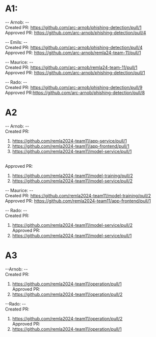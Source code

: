 # A1:
-- Arnob: --<br>
Created PR: https://github.com/arc-arnob/phishing-detection/pull/1<br>Approved PR: https://github.com/arc-arnob/phishing-detection/pull/4

-- Emils: --<br>
Created PR: https://github.com/arc-arnob/phishing-detection/pull/4<br>Approved PR: https://github.com/arc-arnob/remla24-team-11/pull/1

-- Maurice: --<br>
Created PR: https://github.com/arc-arnob/remla24-team-11/pull/1<br>Approved PR: https://github.com/arc-arnob/phishing-detection/pull/1

-- Rado: --<br>
Created PR: https://github.com/arc-arnob/phishing-detection/pull/9 <br>Approved PR:https://github.com/arc-arnob/phishing-detection/pull/8


# A2

-- Arnob: --<br>
Created PR: 
1. https://github.com/remla2024-team11/app-service/pull/1
2. https://github.com/remla2024-team11/app-frontend/pull/1
3. https://github.com/remla2024-team11/model-service/pull/1

<br>Approved PR:
1. https://github.com/remla2024-team11/model-training/pull/2
2. https://github.com/remla2024-team11/model-service/pull/2

-- Maurice: --<br>
Created PR: https://github.com/remla2024-team11/model-training/pull/2 <br>Approved PR: https://github.com/remla2024-team11/app-frontend/pull/1


-- Rado: --<br>
Created PR:
1. https://github.com/remla2024-team11/model-service/pull/2 <br> Approved PR: 
1. https://github.com/remla2024-team11/model-service/pull/1

# A3
--Arnob: --<br>
Created PR:
1. https://github.com/remla2024-team11/operation/pull/1 <br> Approved PR:
1. https://github.com/remla2024-team11/operation/pull/2

--Rado: --<br>
Created PR:
1. https://github.com/remla2024-team11/operation/pull/2 <br> Approved PR:
1. https://github.com/remla2024-team11/operation/pull/1
